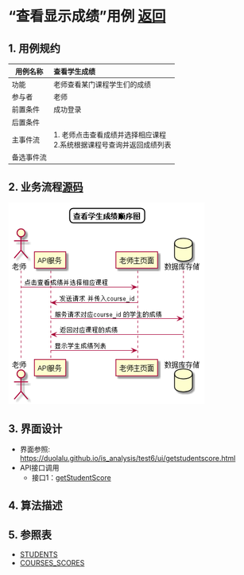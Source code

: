 # “查看显示成绩”用例 [返回](../README.md)

## 1. 用例规约

|用例名称|查看学生成绩|
|-------|:-------------|
|功能|老师查看某门课程学生们的成绩|
|参与者|老师|
|前置条件| 成功登录|
|后置条件||
|主事件流| 1. 老师点击查看成绩并选择相应课程<br/>2.系统根据课程号查询并返回成绩列表<br/>|
|备选事件流||

## 2. 业务流程[源码](../顺序图/查看学生成绩.puml)
![查看学生成绩](../images/顺序图/查看学生成绩.png)
 


## 3. 界面设计
- 界面参照: https://duolalu.github.io/is_analysis/test6/ui/getstudentscore.html
- API接口调用
    - 接口1：[getStudentScore](../接口/getStudentScore.md)

## 4. 算法描述 
    
## 5. 参照表
- [STUDENTS](../数据库设计.md/#STUDENTS)
- [COURSES_SCORES](../数据库设计.md/#COURSES_SCORES)
